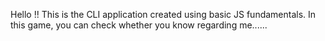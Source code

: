Hello !! 
This is the CLI application created using basic JS fundamentals.
In this game, you can check whether you know regarding me......